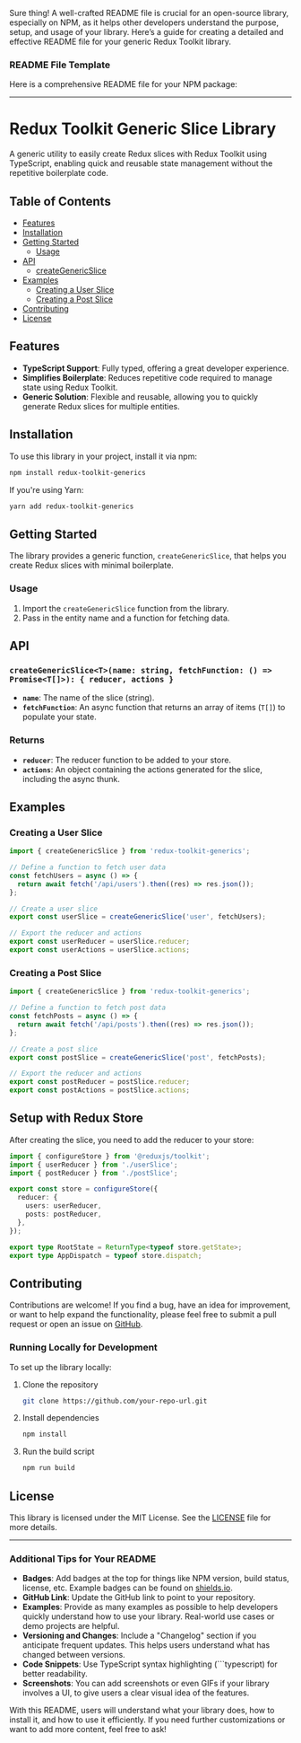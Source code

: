 Sure thing! A well-crafted README file is crucial for an open-source library, especially on NPM, as it helps other developers understand the purpose, setup, and usage of your library. Here’s a guide for creating a detailed and effective README file for your generic Redux Toolkit library.

### README File Template

Here is a comprehensive README file for your NPM package:

---

# Redux Toolkit Generic Slice Library

A generic utility to easily create Redux slices with Redux Toolkit using TypeScript, enabling quick and reusable state management without the repetitive boilerplate code.

## Table of Contents

- [Features](#features)
- [Installation](#installation)
- [Getting Started](#getting-started)
  - [Usage](#usage)
- [API](#api)
  - [createGenericSlice](#creategenericslice)
- [Examples](#examples)
  - [Creating a User Slice](#creating-a-user-slice)
  - [Creating a Post Slice](#creating-a-post-slice)
- [Contributing](#contributing)
- [License](#license)

## Features

- **TypeScript Support**: Fully typed, offering a great developer experience.
- **Simplifies Boilerplate**: Reduces repetitive code required to manage state using Redux Toolkit.
- **Generic Solution**: Flexible and reusable, allowing you to quickly generate Redux slices for multiple entities.

## Installation

To use this library in your project, install it via npm:

```bash
npm install redux-toolkit-generics
```

If you're using Yarn:

```bash
yarn add redux-toolkit-generics
```

## Getting Started

The library provides a generic function, `createGenericSlice`, that helps you create Redux slices with minimal boilerplate.

### Usage

1. Import the `createGenericSlice` function from the library.
2. Pass in the entity name and a function for fetching data.

## API

### `createGenericSlice<T>(name: string, fetchFunction: () => Promise<T[]>): { reducer, actions }`

- **`name`**: The name of the slice (string).
- **`fetchFunction`**: An async function that returns an array of items (`T[]`) to populate your state.

### Returns

- **`reducer`**: The reducer function to be added to your store.
- **`actions`**: An object containing the actions generated for the slice, including the async thunk.

## Examples

### Creating a User Slice

```typescript
import { createGenericSlice } from 'redux-toolkit-generics';

// Define a function to fetch user data
const fetchUsers = async () => {
  return await fetch('/api/users').then((res) => res.json());
};

// Create a user slice
export const userSlice = createGenericSlice('user', fetchUsers);

// Export the reducer and actions
export const userReducer = userSlice.reducer;
export const userActions = userSlice.actions;
```

### Creating a Post Slice

```typescript
import { createGenericSlice } from 'redux-toolkit-generics';

// Define a function to fetch post data
const fetchPosts = async () => {
  return await fetch('/api/posts').then((res) => res.json());
};

// Create a post slice
export const postSlice = createGenericSlice('post', fetchPosts);

// Export the reducer and actions
export const postReducer = postSlice.reducer;
export const postActions = postSlice.actions;
```

## Setup with Redux Store

After creating the slice, you need to add the reducer to your store:

```typescript
import { configureStore } from '@reduxjs/toolkit';
import { userReducer } from './userSlice';
import { postReducer } from './postSlice';

export const store = configureStore({
  reducer: {
    users: userReducer,
    posts: postReducer,
  },
});

export type RootState = ReturnType<typeof store.getState>;
export type AppDispatch = typeof store.dispatch;
```

## Contributing

Contributions are welcome! If you find a bug, have an idea for improvement, or want to help expand the functionality, please feel free to submit a pull request or open an issue on [GitHub](https://github.com/your-repo-url).

### Running Locally for Development

To set up the library locally:

1. Clone the repository
   ```bash
   git clone https://github.com/your-repo-url.git
   ```
2. Install dependencies
   ```bash
   npm install
   ```
3. Run the build script
   ```bash
   npm run build
   ```

## License

This library is licensed under the MIT License. See the [LICENSE](./LICENSE) file for more details.

---

### Additional Tips for Your README

- **Badges**: Add badges at the top for things like NPM version, build status, license, etc. Example badges can be found on [shields.io](https://shields.io/).
- **GitHub Link**: Update the GitHub link to point to your repository.
- **Examples**: Provide as many examples as possible to help developers quickly understand how to use your library. Real-world use cases or demo projects are helpful.
- **Versioning and Changes**: Include a "Changelog" section if you anticipate frequent updates. This helps users understand what has changed between versions.
- **Code Snippets**: Use TypeScript syntax highlighting (```typescript) for better readability.
- **Screenshots**: You can add screenshots or even GIFs if your library involves a UI, to give users a clear visual idea of the features.

With this README, users will understand what your library does, how to install it, and how to use it efficiently. If you need further customizations or want to add more content, feel free to ask!